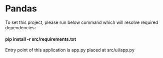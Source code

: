 # Pandas

To set this project, please run below command which will resolve required dependencies:
#### pip install -r src/requirements.txt

Entry point of this application is app.py placed at src/ui/app.py
